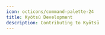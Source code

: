 ```yaml
---
icon: octicons/command-palette-24
title: Kyōtsū Development
description: Contributing to Kyōtsū
---
```


# 